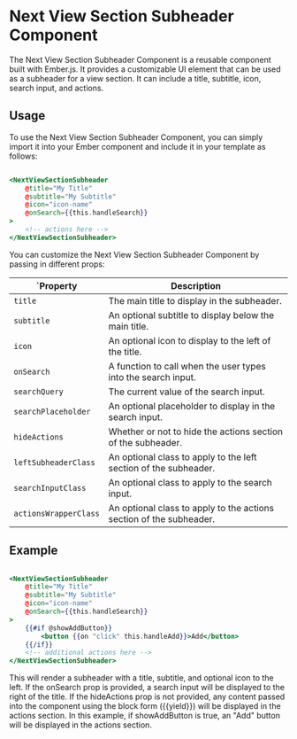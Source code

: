 # Next View Section Subheader Component

The Next View Section Subheader Component is a reusable component built with Ember.js. It provides a customizable UI element that can be used as a subheader for a view section. It can include a title, subtitle, icon, search input, and actions.

## Usage

To use the Next View Section Subheader Component, you can simply import it into your Ember component and include it in your template as follows:


```hbs

<NextViewSectionSubheader
    @title="My Title"
    @subtitle="My Subtitle"
    @icon="icon-name"
    @onSearch={{this.handleSearch}}
>
    <!-- actions here -->
</NextViewSectionSubheader>

```

You can customize the Next View Section Subheader Component by passing in different props:

| `Property             | Description                                                         |
|-----------------------|---------------------------------------------------------------------|
| `title`                | The main title to display in the subheader.                         |
| `subtitle`            | An optional subtitle to display below the main title.               |
| `icon`                | An optional icon to display to the left of the title.               |
| `onSearch`            | A function to call when the user types into the search input.       |
| `searchQuery`         | The current value of the search input.                              |
| `searchPlaceholder`   | An optional placeholder to display in the search input.             |
| `hideActions`         | Whether or not to hide the actions section of the subheader.        |
| `leftSubheaderClass`  | An optional class to apply to the left section of the subheader.    |
| `searchInputClass`    | An optional class to apply to the search input.                     |
| `actionsWrapperClass` | An optional class to apply to the actions section of the subheader. |

## Example

```hbs

<NextViewSectionSubheader
    @title="My Title"
    @subtitle="My Subtitle"
    @icon="icon-name"
    @onSearch={{this.handleSearch}}
>
    {{#if @showAddButton}}
        <button {{on "click" this.handleAdd}}>Add</button>
    {{/if}}
    <!-- additional actions here -->
</NextViewSectionSubheader>

```

This will render a subheader with a title, subtitle, and optional icon to the left. If the onSearch prop is provided, a search input will be displayed to the right of the title. If the hideActions prop is not provided, any content passed into the component using the block form ({{yield}}) will be displayed in the actions section. In this example, if showAddButton is true, an "Add" button will be displayed in the actions section.


